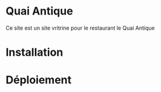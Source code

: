 # Quai Antique
Ce site est un site vritrine pour le restaurant le Quai Antique
# Installation

# Déploiement